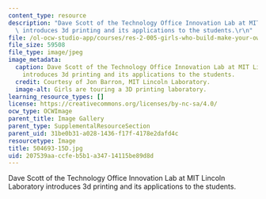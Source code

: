 ```yaml
---
content_type: resource
description: "Dave Scott of the Technology Office Innovation Lab at MIT Lincoln Laboratory\
  \ introduces 3d printing and its applications to the students.\r\n"
file: /ol-ocw-studio-app/courses/res-2-005-girls-who-build-make-your-own-wearables-workshop-spring-2015/207539aaccfeb5b1a34714115be89d8d_504693-15D.jpg
file_size: 59508
file_type: image/jpeg
image_metadata:
  caption: Dave Scott of the Technology Office Innovation Lab at MIT Lincoln Laboratory
    introduces 3d printing and its applications to the students.
  credit: Courtesy of Jon Barron, MIT Lincoln Laboratory.
  image-alt: Girls are touring a 3D printing laboratory.
learning_resource_types: []
license: https://creativecommons.org/licenses/by-nc-sa/4.0/
ocw_type: OCWImage
parent_title: Image Gallery
parent_type: SupplementalResourceSection
parent_uid: 31be0b31-a028-1436-f17f-4178e2dafd4c
resourcetype: Image
title: 504693-15D.jpg
uid: 207539aa-ccfe-b5b1-a347-14115be89d8d
---
```

Dave Scott of the Technology Office Innovation Lab at MIT Lincoln Laboratory introduces 3d printing and its applications to the students.
